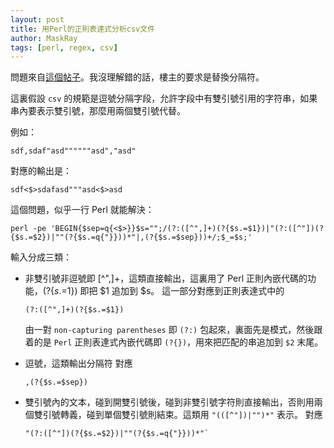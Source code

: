 ```yaml
---
layout: post
title: 用Perl的正則表達式分析csv文件
author: MaskRay
tags: [perl, regex, csv]
---
```


問題來自[這個帖子](http://bbs.chinaunix.net/thread-3579807-1-1.html)。我沒理解錯的話，樓主的要求是替換分隔符。

這裏假設 `csv` 的規範是逗號分隔字段，允許字段中有雙引號引用的字符串，如果串內要表示雙引號，那麼用兩個雙引號代替。

<!-- more -->

例如：

    sdf,sdaf"asd""""""asd","asd"

對應的輸出是：

    sdf<$>sdafasd"""asd<$>asd

這個問題，似乎一行 Perl 就能解決：

    perl -pe 'BEGIN{$sep=q{<$>}}$s="";/(?:([^",]+)(?{$s.=$1})|"(?:([^"])(?{$s.=$2})|""(?{$s.=q{"}}))*"|,(?{$s.=$sep}))+/;$_=$s;'

輸入分成三類：

  - 非雙引號非逗號即 [^",]+，這類直接輸出，這裏用了 Perl 正則內嵌代碼的功能，(?{$s.=$1}) 即把 $1 追加到 $s。
    這一部分對應到正則表達式中的

        (?:([^",]+)(?{$s.=$1})

    由一對 `non-capturing parentheses` 即 `(?:)` 包起來，裏面先是模式，然後跟着的是 `Perl` 正則表達式內嵌代碼即 `(?{})`，用來把匹配的串追加到 `$2` 末尾。
  - 逗號，這類輸出分隔符
    對應

        ,(?{$s.=$sep})

  - 雙引號內的文本，碰到開雙引號後，碰到非雙引號字符則直接輸出，否則用兩個雙引號轉義，碰到單個雙引號則結束。這類用 `"(([^"])|"")*"` 表示。
    對應

        "(?:([^"])(?{$s.=$2})|""(?{$s.=q{"}}))*"`
